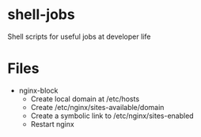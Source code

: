 # shell-jobs
Shell scripts for useful jobs at developer life

# Files

- nginx-block
    - Create local domain at /etc/hosts
    - Create /etc/nginx/sites-available/domain
    - Create a symbolic link to /etc/nginx/sites-enabled
    - Restart nginx
